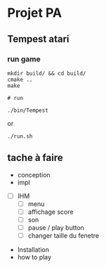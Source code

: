 # Projet PA

## Tempest atari

### run game 
```
mkdir build/ && cd build/
cmake ..
make

# run

./bin/Tempest

```

or

```
./run.sh

```


## tache à faire
* conception
* impl


* [ ] IHM
    * [ ] menu
    * [ ] affichage score
    * [ ] son
    * [ ] pause / play button
    * [ ] changer taille du fenetre

* Installation
* how to play
